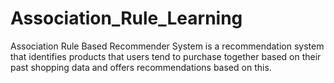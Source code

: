 # Association_Rule_Learning
Association Rule Based Recommender System is a recommendation system that identifies products that users tend to purchase together based on their past shopping data and offers recommendations based on this.
